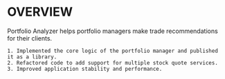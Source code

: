 # OVERVIEW
 Portfolio Analyzer helps portfolio managers make trade recommendations for their clients.

	1. Implemented the core logic of the portfolio manager and published it as a library.
	2. Refactored code to add support for multiple stock quote services.
	3. Improved application stability and performance.

	  
